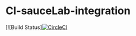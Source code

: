 # CI-sauceLab-integration

[![Build Status][![CircleCI](https://circleci.com/gh/Rinkuk1993/CI-sauceLab-integration/tree/master.svg?style=svg)](https://circleci.com/gh/Rinkuk1993/CI-sauceLab-integration/tree/master)
